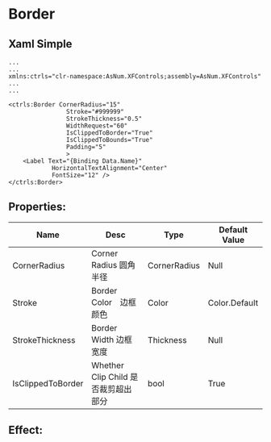 # Border

## Xaml Simple
~~~
...
...
xmlns:ctrls="clr-namespace:AsNum.XFControls;assembly=AsNum.XFControls"
...
...

<ctrls:Border CornerRadius="15"
                Stroke="#999999"
                StrokeThickness="0.5"
                WidthRequest="60"
                IsClippedToBorder="True"
                IsClippedToBounds="True"
                Padding="5"
                >
    <Label Text="{Binding Data.Name}"
            HorizontalTextAlignment="Center"
            FontSize="12" />
</ctrls:Border>
~~~

## Properties:
Name | Desc | Type | Default Value
|---|---|---|---|
CornerRadius | Corner Radius 圆角半径 | CornerRadius | Null
Stroke |Border Color　边框颜色 | Color | Color.Default
StrokeThickness | Border Width 边框宽度 | Thickness | Null
IsClippedToBorder | Whether Clip Child 是否裁剪超出部分 | bool | True 

## Effect:
